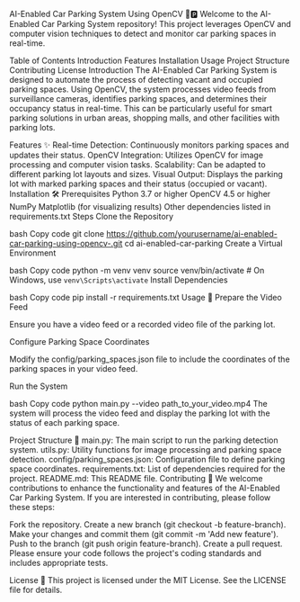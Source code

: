 
AI-Enabled Car Parking System Using OpenCV 🚗🅿️
Welcome to the AI-Enabled Car Parking System repository! This project leverages OpenCV and computer vision techniques to detect and monitor car parking spaces in real-time.

Table of Contents
Introduction
Features
Installation
Usage
Project Structure
Contributing
License
Introduction
The AI-Enabled Car Parking System is designed to automate the process of detecting vacant and occupied parking spaces. Using OpenCV, the system processes video feeds from surveillance cameras, identifies parking spaces, and determines their occupancy status in real-time. This can be particularly useful for smart parking solutions in urban areas, shopping malls, and other facilities with parking lots.

Features ✨
Real-time Detection: Continuously monitors parking spaces and updates their status.
OpenCV Integration: Utilizes OpenCV for image processing and computer vision tasks.
Scalability: Can be adapted to different parking lot layouts and sizes.
Visual Output: Displays the parking lot with marked parking spaces and their status (occupied or vacant).
Installation 🛠️
Prerequisites
Python 3.7 or higher
OpenCV 4.5 or higher
NumPy
Matplotlib (for visualizing results)
Other dependencies listed in requirements.txt
Steps
Clone the Repository

bash
Copy code
git clone https://github.com/yourusername/ai-enabled-car-parking-using-opencv-.git
cd ai-enabled-car-parking
Create a Virtual Environment

bash
Copy code
python -m venv venv
source venv/bin/activate  # On Windows, use `venv\Scripts\activate`
Install Dependencies

bash
Copy code
pip install -r requirements.txt
Usage 🚀
Prepare the Video Feed

Ensure you have a video feed or a recorded video file of the parking lot.

Configure Parking Space Coordinates

Modify the config/parking_spaces.json file to include the coordinates of the parking spaces in your video feed.

Run the System

bash
Copy code
python main.py --video path_to_your_video.mp4
The system will process the video feed and display the parking lot with the status of each parking space.

Project Structure 📂
main.py: The main script to run the parking detection system.
utils.py: Utility functions for image processing and parking space detection.
config/parking_spaces.json: Configuration file to define parking space coordinates.
requirements.txt: List of dependencies required for the project.
README.md: This README file.
Contributing 🤝
We welcome contributions to enhance the functionality and features of the AI-Enabled Car Parking System. If you are interested in contributing, please follow these steps:

Fork the repository.
Create a new branch (git checkout -b feature-branch).
Make your changes and commit them (git commit -m 'Add new feature').
Push to the branch (git push origin feature-branch).
Create a pull request.
Please ensure your code follows the project's coding standards and includes appropriate tests.

License 📄
This project is licensed under the MIT License. See the LICENSE file for details.
